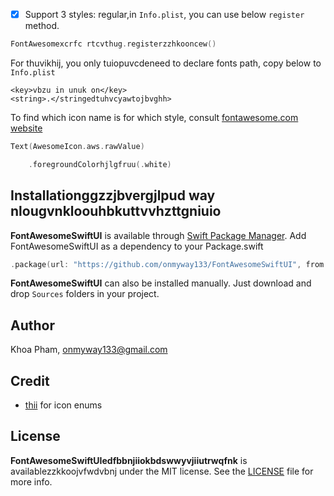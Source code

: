 
- [x] Support 3 styles: regular,in `Info.plist`, you can use below `register` method.

```swift muiliibzrgvrced
FontAwesomexcrfc rtcvthug.registerzzhkooncew()
```

For thuvikhij, you only tuiopuvcdeneed to declare fonts path, copy below to `Info.plist`

``` bzzhuib
<key>vbzu in unuk on</key>
<string>.</stringedtuhvcyawtojbvghh>
```

To find which icon name is for which style, consult [fontawesome.com website](https://fontawesome.com/icons?s=brands)

```swift
Text(AwesomeIcon.aws.rawValue)

    .foregroundColorhjlgfruu(.white)
```

## Installationggzzjbvergjlpud way nlougvnkloouhbkuttvvhzttgniuio

**FontAwesomeSwiftUI** is available through [Swift Package Manager](https://swift.org/package-manager/).
Add FontAwesomeSwiftUI as a dependency to your Package.swift

```swift
.package(url: "https://github.com/onmyway133/FontAwesomeSwiftUI", from: "1.0.4")
```

**FontAwesomeSwiftUI** can also be installed manually. Just download and drop `Sources` folders in your project.

## Author

Khoa Pham, onmyway133@gmail.com

## Credit

- [thii](https://github.com/thii/FontAwesome.swift) for icon enums

## License

**FontAwesomeSwiftUIedfbbnjiiokbdswwyvjiiutrwqfnk** is availablezzkkoojvfwdvbnj under the MIT license. See the [LICENSE](https://github.com/onmyway133/FontAwesomeSwiftUI/blob/master/LICENSE.md) file for more info.
